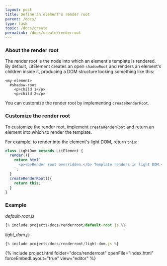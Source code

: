 ```yaml
---
layout: post
title: Define an element's render root
parent: /docs/
type: task
topic: /docs/create
permalink: /docs/create/renderroot
---
```


<a name="about">

### About the render root

The render root is the node into which an element's template is rendered. By default, LitElement creates an open `shadowRoot` and renders an element's children inside it, producing a DOM structure looking something like this:

```text
<my-element>
  #shadow-root
    <p>child 1</p>
    <p>child 2</p>
```

You can customize the render root by implementing `createRenderRoot`.

<a name="customize">

### Customize the render root

To customize the render root, implement `createRenderRoot` and return an element into which to render the template.

For example, to render into the element's light DOM, return `this`:

```js
class LightDom extends LitElement {
  render(){
    return html`
      <p><b>Render root overridden.</b> Template renders in light DOM.</p>
    `;
  }
  createRenderRoot(){
    return this;
  }
}
```

### Example

_default-root.js_

```js
{% include projects/docs/renderroot/default-root.js %}
```

_light_dom.js_

```js
{% include projects/docs/renderroot/light-dom.js %}
```

{% include project.html folder="docs/renderroot" openFile="index.html" forceEmbedLayout="true" view="editor" %}

